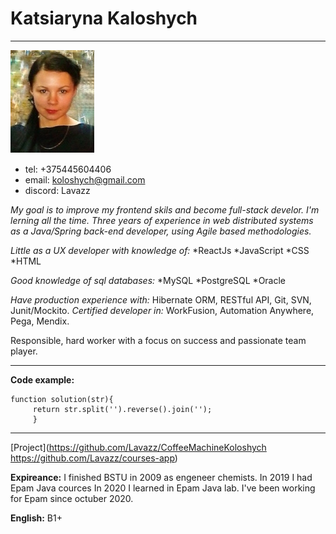 # Katsiaryna Kaloshych
*********************

![Alt text](image.png)

* tel: +375445604406
* email: koloshych@gmail.com 
* discord: Lavazz

_My goal is to improve my frontend skils and become full-stack develor. I'm lerning all the time. Three years of experience in web distributed systems as a Java/Spring back-end developer, using Agile based methodologies._

_Little as a UX developer with knowledge of:_
*ReactJs
*JavaScript
*CSS
*HTML

_Good knowledge of sql databases:_
*MySQL
*PostgreSQL
*Oracle

_Have production experience with:_ Hibernate ORM, RESTful API, Git, SVN, Junit/Mockito. 
_Certified developer in:_ WorkFusion, Automation Anywhere, Pega, Mendix. 

Responsible, hard worker with a focus on success and passionate team player.

***************************************************************************************

__Code example:__
```
function solution(str){
     return str.split('').reverse().join(''); 
     }
```
***************************************************************************************

[Project](https://github.com/Lavazz/CoffeeMachineKoloshych https://github.com/Lavazz/courses-app)

__Expireance:__ I finished BSTU in 2009 as engeneer chemists. In 2019 I had Epam Java cources In 2020 I learned in Epam Java lab. I've been working for Epam since octuber 2020.

__English:__ B1+
